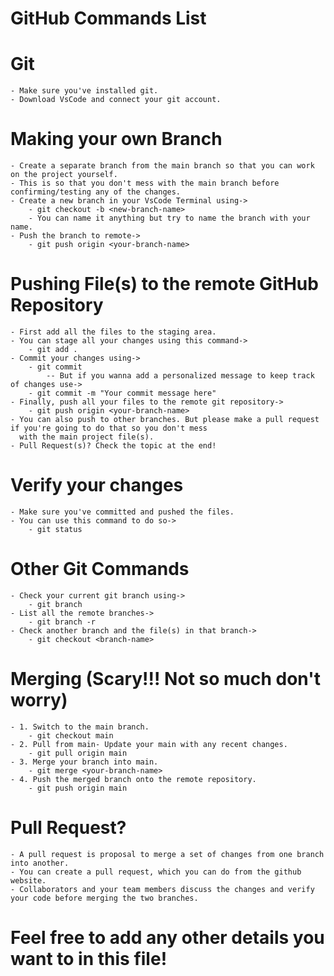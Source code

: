 # GitHub Commands List

# Git
    - Make sure you've installed git.
    - Download VsCode and connect your git account.

# Making your own Branch
    - Create a separate branch from the main branch so that you can work on the project yourself.
    - This is so that you don't mess with the main branch before confirming/testing any of the changes.
    - Create a new branch in your VsCode Terminal using->
        - git checkout -b <new-branch-name>
        - You can name it anything but try to name the branch with your name.
    - Push the branch to remote->
        - git push origin <your-branch-name>

# Pushing File(s) to the remote GitHub Repository
    - First add all the files to the staging area.
    - You can stage all your changes using this command->
        - git add .
    - Commit your changes using->
        - git commit 
            -- But if you wanna add a personalized message to keep track of changes use->
        - git commit -m "Your commit message here"
    - Finally, push all your files to the remote git repository->
        - git push origin <your-branch-name>
    - You can also push to other branches. But please make a pull request if you're going to do that so you don't mess
      with the main project file(s).
    - Pull Request(s)? Check the topic at the end!

# Verify your changes
    - Make sure you've committed and pushed the files.
    - You can use this command to do so->
        - git status

# Other Git Commands
    - Check your current git branch using->
        - git branch
    - List all the remote branches->
        - git branch -r
    - Check another branch and the file(s) in that branch->
        - git checkout <branch-name>

# Merging (Scary!!! Not so much don't worry)
    - 1. Switch to the main branch.
        - git checkout main
    - 2. Pull from main- Update your main with any recent changes.
        - git pull origin main
    - 3. Merge your branch into main.
        - git merge <your-branch-name>
    - 4. Push the merged branch onto the remote repository.
        - git push origin main

# Pull Request?
    - A pull request is proposal to merge a set of changes from one branch into another.
    - You can create a pull request, which you can do from the github website. 
    - Collaborators and your team members discuss the changes and verify your code before merging the two branches.

# Feel free to add any other details you want to in this file!
